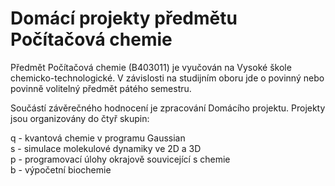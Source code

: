 # Domácí projekty předmětu Počítačová chemie

Předmět Počítačová chemie (B403011) je vyučován na Vysoké škole chemicko-technologické. V závislosti na studijním oboru jde o povinný nebo povinně volitelný předmět pátého semestru.

Součástí závěrečného hodnocení je zpracování Domácího projektu. Projekty jsou organizovány do čtyř skupin:

q - kvantová chemie v programu Gaussian<br>
s - simulace molekulové dynamiky ve 2D a 3D<br>
p - programovací úlohy okrajově souvicející s chemie<br>
b - výpočetní biochemie<br>
